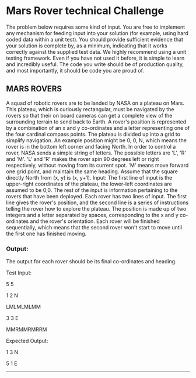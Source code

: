 # Mars Rover technical Challenge
The problem below requires some kind of input. You are free to implement any mechanism for feeding input into your solution (for
example, using
hard coded data within a unit test). You should provide sufficient evidence that your solution is complete by, as a minimum,
indicating that it works
correctly against the supplied test data.
We highly recommend using a unit testing framework. Even if you have not used it before, it is simple to learn and incredibly useful.
The code you write should be of production quality, and most importantly, it should be code you are proud of.
## MARS ROVERS
A squad of robotic rovers are to be landed by NASA on a plateau on Mars.
This plateau, which is curiously rectangular, must be navigated by the rovers so that their on board cameras can get a complete
view of the
surrounding terrain to send back to Earth.
A rover's position is represented by a combination of an x and y co-ordinates and a letter representing one of the four cardinal
compass points.
The plateau is divided up into a grid to simplify navigation. An example position might be 0, 0, N, which means the rover is in the
bottom left
corner and facing North.
In order to control a rover, NASA sends a simple string of letters. The possible letters are 'L', 'R' and 'M'. 'L' and 'R' makes the rover
spin 90
degrees left or right respectively, without moving from its current spot.
'M' means move forward one grid point, and maintain the same heading.
Assume that the square directly North from (x, y) is (x, y+1).
Input:
The first line of input is the upper-right coordinates of the plateau, the lower-left coordinates are assumed to be 0,0.
The rest of the input is information pertaining to the rovers that have been deployed. Each rover has two lines of input. The first line
gives the
rover's position, and the second line is a series of instructions telling the rover how to explore the plateau.
The position is made up of two integers and a letter separated by spaces, corresponding to the x and y co-ordinates and the rover's
orientation.
Each rover will be finished sequentially, which means that the second rover won't start to move until the first one has finished
moving.
### Output:
The output for each rover should be its final co-ordinates and heading.

Test Input:

5 5

1 2 N

LMLMLMLMM

3 3 E

MMRMMRMRRM

Expected Output:

1 3 N

5 1 E
******************
